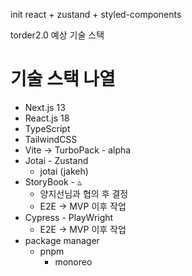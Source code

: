 init react + zustand + styled-components

torder2.0 예상 기술 스택

# 기술 스택 나열

- Next.js 13
- React.js 18
- TypeScript
- TailwindCSS
- Vite → TurboPack - alpha
- Jotai - Zustand
    - jotai (jakeh)
- StoryBook - ▵
    - 양지선님과 협의 후 결정
    - E2E → MVP 이후 작업
- Cypress - PlayWright
    - E2E → MVP 이후 작업
- package manager
    - pnpm
        - monoreo

